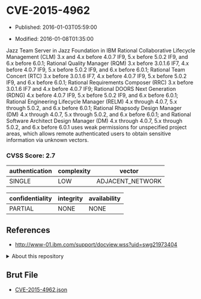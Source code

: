 # CVE-2015-4962

- Published: 2016-01-03T05:59:00

- Modified: 2016-01-08T01:35:00

Jazz Team Server in Jazz Foundation in IBM Rational Collaborative Lifecycle Management (CLM) 3.x and 4.x before 4.0.7 IF9, 5.x before 5.0.2 IF9, and 6.x before 6.0.1; Rational Quality Manager (RQM) 3.x before 3.0.1.6 IF7, 4.x before 4.0.7 IF9, 5.x before 5.0.2 IF9, and 6.x before 6.0.1; Rational Team Concert (RTC) 3.x before 3.0.1.6 IF7, 4.x before 4.0.7 IF9, 5.x before 5.0.2 IF9, and 6.x before 6.0.1; Rational Requirements Composer (RRC) 3.x before 3.0.1.6 IF7 and 4.x before 4.0.7 IF9; Rational DOORS Next Generation (RDNG) 4.x before 4.0.7 IF9, 5.x before 5.0.2 IF9, and 6.x before 6.0.1; Rational Engineering Lifecycle Manager (RELM) 4.x through 4.0.7, 5.x through 5.0.2, and 6.x before 6.0.1; Rational Rhapsody Design Manager (DM) 4.x through 4.0.7, 5.x through 5.0.2, and 6.x before 6.0.1; and Rational Software Architect Design Manager (DM) 4.x through 4.0.7, 5.x through 5.0.2, and 6.x before 6.0.1 uses weak permissions for unspecified project areas, which allows remote authenticated users to obtain sensitive information via unknown vectors.

### CVSS Score: **2.7**

| authentication | complexity | vector |
| --- | --- | --- |
| SINGLE | LOW | ADJACENT_NETWORK |

| confidentiality | integrity | availability |
| --- | --- | --- |
| PARTIAL | NONE | NONE |

## References

* http://www-01.ibm.com/support/docview.wss?uid=swg21973404

<details>
<summary>About this repository</summary> 

  This repository is part of the project [Live Hack CVE](https://github.com/Live-Hack-CVE). Main website can be found [www.live-hack.org](https://www.live-hack.org) 
  
  Made by [Sn0wAlice](https://github.com/Sn0wAlice) for the people that care about security and need to have a feed of the latest CVEs. Hope you enjoy it, don't forget to star the repo and follow me on [Twitter](https://twitter.com/Sn0wAlice) and [Github](https://github.com/Sn0wAlice). And that is my [personnal website](https://www.alice-snow.me/)

  - [Home Page](https://github.com/Live-Hack-CVE)
  - [Framework](https://github.com/Live-Hack-CVE/cve-framework)
  - [CVE database](https://github.com/Live-Hack-CVE/full_database)
  - [Changelog](https://github.com/Live-Hack-CVE/Changelog)
</details>

## Brut File

* [CVE-2015-4962.json](https://raw.githubusercontent.com/Live-Hack-CVE/full_database/main/cves/2015/CVE-2015-4962.json)

